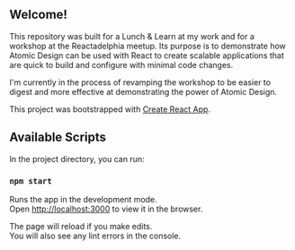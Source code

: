 ## Welcome!

This repository was built for a Lunch & Learn at my work and for a workshop at the Reactadelphia meetup. Its purpose is to demonstrate how Atomic Design can be used with React to create scalable applications that are quick to build and configure with minimal code changes.

I'm currently in the process of revamping the workshop to be easier to digest and more effective at demonstrating the power of Atomic Design.

This project was bootstrapped with [Create React App](https://github.com/facebook/create-react-app).

## Available Scripts

In the project directory, you can run:

### `npm start`

Runs the app in the development mode.<br>
Open [http://localhost:3000](http://localhost:3000) to view it in the browser.

The page will reload if you make edits.<br>
You will also see any lint errors in the console.
